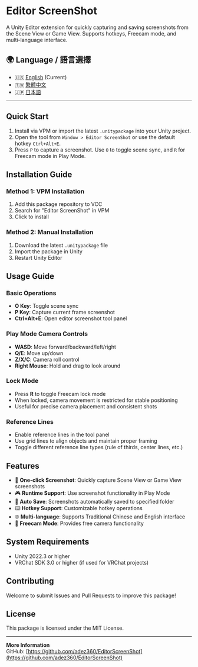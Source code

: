 # Editor ScreenShot

A Unity Editor extension for quickly capturing and saving screenshots from the Scene View or Game View. Supports hotkeys, Freecam mode, and multi-language interface.

## 🌍 Language / 語言選擇

- 🇺🇸 [English](README.md) (Current)
- 🇹🇼 [繁體中文](docs/README-zh-TW.md)
- 🇯🇵 [日本語](docs/README-ja.md)

---

## Quick Start

1. Install via VPM or import the latest `.unitypackage` into your Unity project.
2. Open the tool from `Window > Editor ScreenShot` or use the default hotkey `Ctrl+Alt+E`.
3. Press `P` to capture a screenshot. Use `O` to toggle scene sync, and `R` for Freecam mode in Play Mode.

## Installation Guide

### Method 1: VPM Installation
1. Add this package repository to VCC
2. Search for "Editor ScreenShot" in VPM
3. Click to install

### Method 2: Manual Installation
1. Download the latest `.unitypackage` file
2. Import the package in Unity
3. Restart Unity Editor

## Usage Guide

### Basic Operations
- **O Key**: Toggle scene sync
- **P Key**: Capture current frame screenshot
- **Ctrl+Alt+E**: Open editor screenshot tool panel

### Play Mode Camera Controls
- **WASD**: Move forward/backward/left/right
- **Q/E**: Move up/down
- **Z/X/C**: Camera roll control
- **Right Mouse**: Hold and drag to look around

### Lock Mode
- Press **R** to toggle Freecam lock mode
- When locked, camera movement is restricted for stable positioning
- Useful for precise camera placement and consistent shots

### Reference Lines
- Enable reference lines in the tool panel
- Use grid lines to align objects and maintain proper framing
- Toggle different reference line types (rule of thirds, center lines, etc.)

## Features

- 🎯 **One-click Screenshot**: Quickly capture Scene View or Game View screenshots
- 🎮 **Runtime Support**: Use screenshot functionality in Play Mode
- 📁 **Auto Save**: Screenshots automatically saved to specified folder
- ⌨️ **Hotkey Support**: Customizable hotkey operations
- 🌐 **Multi-language**: Supports Traditional Chinese and English interface
- 🎨 **Freecam Mode**: Provides free camera functionality

## System Requirements

- Unity 2022.3 or higher
- VRChat SDK 3.0 or higher (if used for VRChat projects)

## Contributing

Welcome to submit Issues and Pull Requests to improve this package!

## License

This package is licensed under the MIT License.

---

**More Information**  
GitHub: [https://github.com/adez360/EditorScreenShot](https://github.com/adez360/EditorScreenShot)
